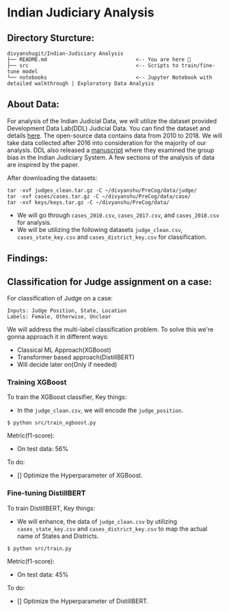 # Indian Judiciary Analysis

## Directory Sturcture:

```
divyanshugit/Indian-Judiciary Analysis
├── README.md                             <-- You are here 📌
├── src                               	  <-- Scripts to train/fine-tune model
└── notebooks                             <-- Jupyter Notebook with detailed walkthrough | Exploratory Data Analysis
```

## About Data:

For analysis of the Indian Judicial Data, we will utilize the dataset provided Development Data Lab(DDL) Judicial Data.
You can find the dataset and details [here](https://www.devdatalab.org/judicial-data). The open-source data contains data
from 2010 to 2018. We will take data collected after 2016 into consideration for the majority of our analysis. DDL also
released a [manuscript](https://shrug-assets-ddl.s3.amazonaws.com/static/main/assets/other/India_Courts_In_Group_Bias.pdf)
where they examined the group bias in the Indian Judiciary System. A few sections of the analysis of data are inspired by the paper.

After downloading the datasets:

```
tar -xvf judges_clean.tar.gz -C ~/divyanshu/PreCog/data/judge/
tar -xvf cases/cases.tar.gz -C ~/divyanshu/PreCog/data/case/
tar -xvf keys/keys.tar.gz -C ~/divyanshu/PreCog/data/
```

- We will go through `cases_2010.csv`, `cases_2017.csv`, and `cases_2018.csv` for analysis.
- We will be utilizing the following datasets `judge_clean.csv`, `cases_state_key.csv` and `cases_district_key.csv` for classification.



## Findings:

## Classification for Judge assignment on a case:

For classification of Judge on a case:
```
Inputs: Judge Position, State, Location
Labels: Female, Otherwise, Unclear
```

We will address the multi-label classification problem. To solve this we're gonna approach it in different ways:

- Classical ML Approach(XGBoost)
- Transformer based approach(DistillBERT)
- Will decide later on(Only if needed)

### Training XGBoost
To train the XGBoost classifier,
Key things:
- In the `judge_clean.csv`,  we will encode the `judge_position`.

```
$ python src/train_xgboost.py
```

Metric(f1-score):
- On test data: 56%

To do:
- [] Optimize the Hyperparameter of XGBoost.

### Fine-tuning DistillBERT
To train DistillBERT,
Key things:
- We will enhance, the data of `judge_clean.csv` by utilizing `cases_state_key.csv` and `cases_district_key.csv` to map the actual name of States and Districts.

```
$ python src/train.py
```
Metric(f1-score):
- On test data: 45%

To do:
- [] Optimize the Hyperparameter of DistillBERT.

